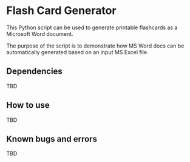 # Flash Card Generator 

This Python script can be used to generate printable flashcards as a Microsoft Word document.

The purpose of the script is to demonstrate how MS Word docs can be automatically generated based on an input MS Excel file.

## Dependencies

TBD

## How to use

TBD

## Known bugs and errors

TBD